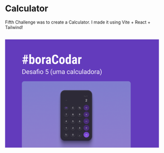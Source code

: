 <h1><strong>Calculator</strong></h1>

<p>Fifth Challenge was to create a Calculator. I made it using Vite + React + Tailwind!</p>
<br>

<img src='./assets/capa.png'>